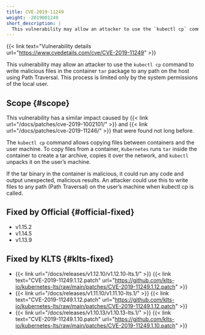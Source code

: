 ```yaml
---
title: CVE-2019-11249
weight: -2019001249
short_description: |
  This vulnerability may allow an attacker to use the `kubectl cp` command to write malicious files in the container `tar` package to any path on the host using Path Traversal. This process is limited only by the system permissions of the local user.
---
```


{{< link text="Vulnerability details url="https://www.cvedetails.com/cve/CVE-2019-11249" >}}

This vulnerability may allow an attacker to use the `kubectl cp` command to write malicious files in the container `tar` package to any path on the host using Path Traversal. This process is limited only by the system permissions of the local user.

## Scope {#scope}

This vulnerability has a similar impact caused by {{< link url="/docs/patches/cve-2019-1002101/" >}} and {{< link url="/docs/patches/cve-2019-11246/" >}} that were found not long before.  

The `kubectl cp` command allows copying files between containers and the user machine. To copy files from a container, `Kubernetes` runs `tar` inside the container to create a tar archive, copies it over the network, and `kubectl` unpacks it on the user’s machine.   

If the tar binary in the container is malicious, it could run any code and output unexpected, malicious results. An attacker could use this to write files to any path (Path Traversal) on the user’s machine when kubectl cp is called.

## Fixed by Official {#official-fixed}

- v1.15.2
- v1.14.5
- v1.13.9

## Fixed by KLTS {#klts-fixed}

- {{< link url="/docs/releases/v1.12.10/v1.12.10-lts.1/" >}} {{< link text="CVE-2019-11249.1.12.patch" url="https://github.com/klts-io/kubernetes-lts/raw/main/patches/CVE-2019-11249.1.12.patch" >}}
- {{< link url="/docs/releases/v1.11.10/v1.11.10-lts.1/" >}} {{< link text="CVE-2019-11249.1.12.patch" url="https://github.com/klts-io/kubernetes-lts/raw/main/patches/CVE-2019-11249.1.12.patch" >}}
- {{< link url="/docs/releases/v1.10.13/v1.10.13-lts.1/" >}} {{< link text="CVE-2019-11249.1.10.patch" url="https://github.com/klts-io/kubernetes-lts/raw/main/patches/CVE-2019-11249.1.10.patch" >}}

